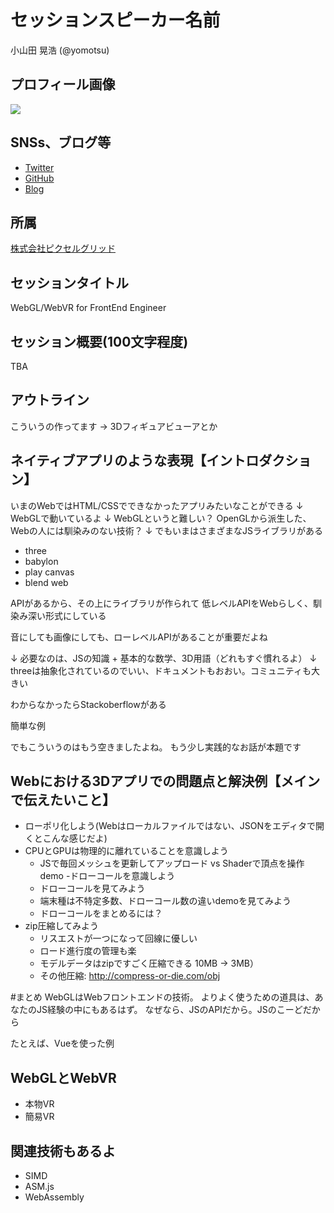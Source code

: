 # セッションスピーカー名前

小山田 晃浩 (@yomotsu)

## プロフィール画像

![](https://www.gravatar.com/avatar/3d8d92b9ff9e708e3e4c247d5ab787ba.png?s=256)

## SNSs、ブログ等

- [Twitter](https://twitter.com/yomotsu)
- [GitHub](https://github.com/yomotsu)
- [Blog](http://yomotsu.net/blog/)

## 所属

[株式会社ピクセルグリッド](https://www.pxgrid.com/)

## セッションタイトル

WebGL/WebVR for FrontEnd Engineer

## セッション概要(100文字程度)

TBA

## アウトライン

こういうの作ってます
-> 3Dフィギュアビューアとか

## ネイティブアプリのような表現【イントロダクション】

いまのWebではHTML/CSSでできなかったアプリみたいなことができる
↓
WebGLで動いているよ
↓
WebGLというと難しい？
OpenGLから派生した、Webの人には馴染みのない技術？
↓
でもいまはさまざまなJSライブラリがある

- three
- babylon
- play canvas
- blend web

APIがあるから、その上にライブラリが作られて
低レベルAPIをWebらしく、馴染み深い形式にしている

音にしても画像にしても、ローレベルAPIがあることが重要だよね

↓
必要なのは、JSの知識 + 基本的な数学、3D用語（どれもすぐ慣れるよ）
↓
threeは抽象化されているのでいい、ドキュメントもおおい。コミュニティも大きい

わからなかったらStackoberflowがある

簡単な例

でもこういうのはもう空きましたよね。
もう少し実践的なお話が本題です

## Webにおける3Dアプリでの問題点と解決例【メインで伝えたいこと】

- ローポリ化しよう(Webはローカルファイルではない、JSONをエディタで開くとこんな感じだよ)
- CPUとGPUは物理的に離れていることを意識しよう
  - JSで毎回メッシュを更新してアップロード vs Shaderで頂点を操作demo
-ドローコールを意識しよう
  - ドローコールを見てみよう
  - 端末種は不特定多数、ドローコール数の違いdemoを見てみよう
  - ドローコールをまとめるには？
- zip圧縮してみよう
  - リスエストが一つになって回線に優しい
  - ロード進行度の管理も楽
  - モデルデータはzipですごく圧縮できる 10MB → 3MB）
  - その他圧縮: http://compress-or-die.com/obj

#まとめ
WebGLはWebフロントエンドの技術。
よりよく使うための道具は、あなたのJS経験の中にもあるはず。
なぜなら、JSのAPIだから。JSのこーどだから

たとえば、Vueを使った例


## WebGLとWebVR
- 本物VR
- 簡易VR

## 関連技術もあるよ
- SIMD
- ASM.js
- WebAssembly
